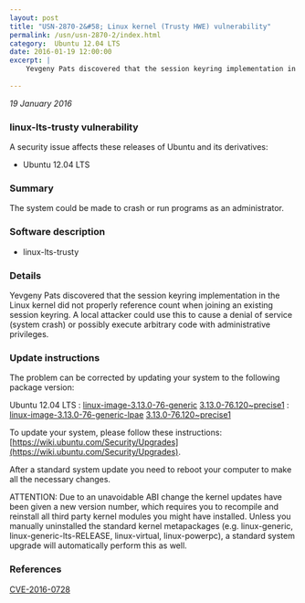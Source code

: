 ```yaml
---
layout: post
title: "USN-2870-2&#58; Linux kernel (Trusty HWE) vulnerability"
permalink: /usn/usn-2870-2/index.html
category:  Ubuntu 12.04 LTS
date: 2016-01-19 12:00:00
excerpt: |
    Yevgeny Pats discovered that the session keyring implementation in the Linux kernel did not properly reference count when joining an existing session keyring. A local attacker could use this to cause a denial of service (system crash) or possibly execute arbitrary code with administrative privileges. 
    
--- 
```

 
 

*19 January 2016*

### linux-lts-trusty vulnerability

A security issue affects these releases of Ubuntu and its derivatives:

* Ubuntu 12.04 LTS

### Summary

The system could be made to crash or run programs as an administrator. 

### Software description

* linux-lts-trusty 

### Details

Yevgeny Pats discovered that the session keyring implementation in the Linux kernel did not properly reference count when joining an existing session keyring. A local attacker could use this to cause a denial of service (system crash) or possibly execute arbitrary code with administrative privileges. 

### Update instructions

The problem can be corrected by updating your system to the following package version:

Ubuntu 12.04 LTS
 : [linux-image-3.13.0-76-generic](https://launchpad.net/ubuntu/+source/linux-lts-trusty) <span> [3.13.0-76.120~precise1](https://launchpad.net/ubuntu/+source/linux-lts-trusty/3.13.0-76.120~precise1) </span> 
 : [linux-image-3.13.0-76-generic-lpae](https://launchpad.net/ubuntu/+source/linux-lts-trusty) <span> [3.13.0-76.120~precise1](https://launchpad.net/ubuntu/+source/linux-lts-trusty/3.13.0-76.120~precise1) </span> 

To update your system, please follow these instructions: [https://wiki.ubuntu.com/Security/Upgrades](https://wiki.ubuntu.com/Security/Upgrades).

After a standard system update you need to reboot your computer to make all the necessary changes.

ATTENTION: Due to an unavoidable ABI change the kernel updates have been given a new version number, which requires you to recompile and reinstall all third party kernel modules you might have installed. Unless you manually uninstalled the standard kernel metapackages (e.g. linux-generic, linux-generic-lts-RELEASE, linux-virtual, linux-powerpc), a standard system upgrade will automatically perform this as well. 

### References

 
 [CVE-2016-0728](http://people.ubuntu.com/~ubuntu-security/cve/CVE-2016-0728)
 


